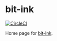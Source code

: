 # bit-ink

[![CircleCI](https://circleci.com/gh/am/www.bit-ink.com/tree/master.svg?style=svg)](https://circleci.com/gh/am/www.bit-ink.com/tree/master)

Home page for [bit-ink](http://www.bit-ink.com).

